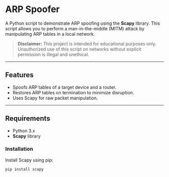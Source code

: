 # ARP Spoofer

A Python script to demonstrate ARP spoofing using the **Scapy** library. This script allows you to perform a man-in-the-middle (MITM) attack by manipulating ARP tables in a local network.

> **Disclaimer:** This project is intended for educational purposes only. Unauthorized use of this script on networks without explicit permission is illegal and unethical.

---

## Features
- Spoofs ARP tables of a target device and a router.
- Restores ARP tables on termination to minimize disruption.
- Uses Scapy for raw packet manipulation.

---

## Requirements
- Python 3.x
- **Scapy** library

### Installation
Install Scapy using pip:
```bash
pip install scapy
